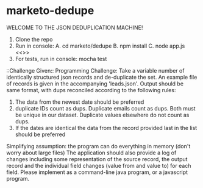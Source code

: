 # marketo-dedupe

WELCOME TO THE JSON DEDUPLICATION MACHINE!

1. Clone the repo
2. Run in console:
  A. cd marketo/dedupe
  B. npm install
  C. node app.js <<<JSON file to deduplicate>>>
3. For tests, run in console: mocha test

::Challenge Given::
Programming Challenge:
 Take a variable number of identically structured json records and de-duplicate the set.
 An example file of records is given in the accompanying 'leads.json'. Output should be same format, with dups reconciled according to the following rules:
  1. The data from the newest date should be preferred
  2. duplicate IDs count as dups. Duplicate emails count as dups. Both must be unique in our dataset. Duplicate values elsewhere do not count as dups.
  3. If the dates are identical the data from the record provided last in the list should be preferred

 Simplifying assumption: the program can do everything in memory (don't worry about large files)
 The application should also provide a log of changes including some representation of the source record, the output record and the individual field changes (value from and value to) for each field.
 Please implement as a command-line java program, or a javascript program.
